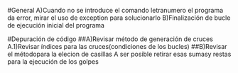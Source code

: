 #General
A)Cuando no se introduce el comando letranumero el programa da error, mirar el uso de exception para solucionarlo
B)Finalización de bucle de  ejecución inicial del programa

#Depuración de código
##A)Revisar método de generación de cruces
A.1)Revisar índices para las cruces(condiciones de los bucles)
##B)Revisar el métodopara la elecion de casillas
A ser posible retirar esas sumasy restas para la ejecución de los golpes

